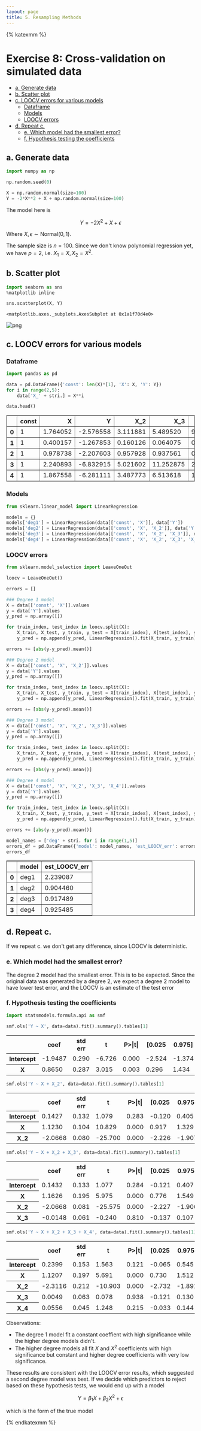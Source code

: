 ```yaml
---
layout: page
title: 5. Resampling Methods
---
```


{% katexmm %}

# Exercise 8: Cross-validation on simulated data

<div class="toc"><ul class="toc-item"><li><span><a href="#a-generate-data" data-toc-modified-id="a.-Generate-data-1">a. Generate data</a></span></li><li><span><a href="#b-scatter-plot" data-toc-modified-id="b.-Scatter-plot-2">b. Scatter plot</a></span></li><li><span><a href="#c-loocv-errors-for-various-models" data-toc-modified-id="c.-LOOCV-errors-for-various-models-3">c. LOOCV errors for various models</a></span><ul class="toc-item"><li><span><a href="#dataframe" data-toc-modified-id="Dataframe-3.1">Dataframe</a></span></li><li><span><a href="#models" data-toc-modified-id="Models-3.2">Models</a></span></li><li><span><a href="#loocv-errors" data-toc-modified-id="LOOCV-errors-3.3">LOOCV errors</a></span></li></ul></li><li><span><a href="#d-repeat-c" data-toc-modified-id="d.-Repeat-c.-4">d. Repeat c.</a></span><ul class="toc-item"><li><span><a href="#e-which-model-had-the-smallest-error" data-toc-modified-id="e.-Which-model-had-the-smallest-error?-4.1">e. Which model had the smallest error?</a></span></li><li><span><a href="#f-hypothesis-testing-the-coefficients" data-toc-modified-id="f.-Hypothesis-testing-the-coefficients-4.2">f. Hypothesis testing the coefficients</a></span></li></ul></li></ul></div>


## a. Generate data


```python
import numpy as np

np.random.seed(0)

X = np.random.normal(size=100)
Y = -2*X**2 + X + np.random.normal(size=100)
```

The model here is 

$$Y = -2 X^2 + X + \epsilon$$

Where $X, \epsilon \sim \text{Normal}(0, 1)$. 

The sample size is $n=100$. Since we don't know polynomial regression yet, we have $p=2$, i.e. $X_1 = X, X_2 = X^2$. 

## b. Scatter plot


```python
import seaborn as sns
%matplotlib inline

sns.scatterplot(X, Y)
```




    <matplotlib.axes._subplots.AxesSubplot at 0x1a1f70d4e0>




![png]({{site.baseurl}}/assets/images/ch05_exercise_8_5_1.png)


## c. LOOCV errors for various models

### Dataframe


```python
import pandas as pd

data = pd.DataFrame({'const': len(X)*[1], 'X': X, 'Y': Y})
for i in range(2,5):
    data['X_' + stri.] = X**i

data.head()
```




<div>
<style scoped>
    .dataframe tbody tr th:only-of-type {
        vertical-align: middle;
    }

    .dataframe tbody tr th {
        vertical-align: top;
    }

    .dataframe thead th {
        text-align: right;
    }
</style>
<table border="1" class="dataframe">
  <thead>
    <tr style="text-align: right;">
      <th></th>
      <th>const</th>
      <th>X</th>
      <th>Y</th>
      <th>X_2</th>
      <th>X_3</th>
      <th>X_4</th>
    </tr>
  </thead>
  <tbody>
    <tr>
      <th>0</th>
      <td>1</td>
      <td>1.764052</td>
      <td>-2.576558</td>
      <td>3.111881</td>
      <td>5.489520</td>
      <td>9.683801</td>
    </tr>
    <tr>
      <th>1</th>
      <td>1</td>
      <td>0.400157</td>
      <td>-1.267853</td>
      <td>0.160126</td>
      <td>0.064075</td>
      <td>0.025640</td>
    </tr>
    <tr>
      <th>2</th>
      <td>1</td>
      <td>0.978738</td>
      <td>-2.207603</td>
      <td>0.957928</td>
      <td>0.937561</td>
      <td>0.917626</td>
    </tr>
    <tr>
      <th>3</th>
      <td>1</td>
      <td>2.240893</td>
      <td>-6.832915</td>
      <td>5.021602</td>
      <td>11.252875</td>
      <td>25.216490</td>
    </tr>
    <tr>
      <th>4</th>
      <td>1</td>
      <td>1.867558</td>
      <td>-6.281111</td>
      <td>3.487773</td>
      <td>6.513618</td>
      <td>12.164559</td>
    </tr>
  </tbody>
</table>
</div>



### Models


```python
from sklearn.linear_model import LinearRegression

models = {}
models['deg1'] = LinearRegression(data[['const', 'X']], data['Y'])
models['deg2'] = LinearRegression(data[['const', 'X', 'X_2']], data['Y'])
models['deg3'] = LinearRegression(data[['const', 'X', 'X_2', 'X_3']], data['Y'])
models['deg4'] = LinearRegression(data[['const', 'X', 'X_2', 'X_3', 'X_4']], data['Y'])
```

### LOOCV errors


```python
from sklearn.model_selection import LeaveOneOut

loocv = LeaveOneOut()

errors = []

### Degree 1 model
X = data[['const', 'X']].values
y = data['Y'].values
y_pred = np.array([])

for train_index, test_index in loocv.split(X):
    X_train, X_test, y_train, y_test = X[train_index], X[test_index], y[train_index], y[test_index]
    y_pred = np.append(y_pred, LinearRegression().fit(X_train, y_train).predict(X_test))

errors += [abs(y-y_pred).mean()]

### Degree 2 model
X = data[['const', 'X', 'X_2']].values
y = data['Y'].values
y_pred = np.array([])

for train_index, test_index in loocv.split(X):
    X_train, X_test, y_train, y_test = X[train_index], X[test_index], y[train_index], y[test_index]
    y_pred = np.append(y_pred, LinearRegression().fit(X_train, y_train).predict(X_test))

errors += [abs(y-y_pred).mean()]

### Degree 3 model
X = data[['const', 'X', 'X_2', 'X_3']].values
y = data['Y'].values
y_pred = np.array([])

for train_index, test_index in loocv.split(X):
    X_train, X_test, y_train, y_test = X[train_index], X[test_index], y[train_index], y[test_index]
    y_pred = np.append(y_pred, LinearRegression().fit(X_train, y_train).predict(X_test))

errors += [abs(y-y_pred).mean()]

### Degree 4 model
X = data[['const', 'X', 'X_2', 'X_3', 'X_4']].values
y = data['Y'].values
y_pred = np.array([])

for train_index, test_index in loocv.split(X):
    X_train, X_test, y_train, y_test = X[train_index], X[test_index], y[train_index], y[test_index]
    y_pred = np.append(y_pred, LinearRegression().fit(X_train, y_train).predict(X_test))

errors += [abs(y-y_pred).mean()]
```


```python
model_names = ['deg' + stri. for i in range(1,5)]
errors_df = pd.DataFrame({'model': model_names, 'est_LOOCV_err': errors})
errors_df
```




<div>
<style scoped>
    .dataframe tbody tr th:only-of-type {
        vertical-align: middle;
    }

    .dataframe tbody tr th {
        vertical-align: top;
    }

    .dataframe thead th {
        text-align: right;
    }
</style>
<table border="1" class="dataframe">
  <thead>
    <tr style="text-align: right;">
      <th></th>
      <th>model</th>
      <th>est_LOOCV_err</th>
    </tr>
  </thead>
  <tbody>
    <tr>
      <th>0</th>
      <td>deg1</td>
      <td>2.239087</td>
    </tr>
    <tr>
      <th>1</th>
      <td>deg2</td>
      <td>0.904460</td>
    </tr>
    <tr>
      <th>2</th>
      <td>deg3</td>
      <td>0.917489</td>
    </tr>
    <tr>
      <th>3</th>
      <td>deg4</td>
      <td>0.925485</td>
    </tr>
  </tbody>
</table>
</div>



## d. Repeat c.

If we repeat c. we don't get any difference, since LOOCV is deterministic.

### e. Which model had the smallest error?

The degree 2 model had the smallest error. This is to be expected. Since the original data was generated by a degree 2, we expect a degree 2 model to have lower test error, and the LOOCV is an estimate of the test error

### f. Hypothesis testing the coefficients


```python
import statsmodels.formula.api as smf

smf.ols('Y ~ X', data=data).fit().summary().tables[1]
```




<table class="simpletable">
<tr>
      <td></td>         <th>coef</th>     <th>std err</th>      <th>t</th>      <th>P>|t|</th>  <th>[0.025</th>    <th>0.975]</th>  
</tr>
<tr>
  <th>Intercept</th> <td>   -1.9487</td> <td>    0.290</td> <td>   -6.726</td> <td> 0.000</td> <td>   -2.524</td> <td>   -1.374</td>
</tr>
<tr>
  <th>X</th>         <td>    0.8650</td> <td>    0.287</td> <td>    3.015</td> <td> 0.003</td> <td>    0.296</td> <td>    1.434</td>
</tr>
</table>




```python
smf.ols('Y ~ X + X_2', data=data).fit().summary().tables[1]
```




<table class="simpletable">
<tr>
      <td></td>         <th>coef</th>     <th>std err</th>      <th>t</th>      <th>P>|t|</th>  <th>[0.025</th>    <th>0.975]</th>  
</tr>
<tr>
  <th>Intercept</th> <td>    0.1427</td> <td>    0.132</td> <td>    1.079</td> <td> 0.283</td> <td>   -0.120</td> <td>    0.405</td>
</tr>
<tr>
  <th>X</th>         <td>    1.1230</td> <td>    0.104</td> <td>   10.829</td> <td> 0.000</td> <td>    0.917</td> <td>    1.329</td>
</tr>
<tr>
  <th>X_2</th>       <td>   -2.0668</td> <td>    0.080</td> <td>  -25.700</td> <td> 0.000</td> <td>   -2.226</td> <td>   -1.907</td>
</tr>
</table>




```python
smf.ols('Y ~ X + X_2 + X_3', data=data).fit().summary().tables[1]
```




<table class="simpletable">
<tr>
      <td></td>         <th>coef</th>     <th>std err</th>      <th>t</th>      <th>P>|t|</th>  <th>[0.025</th>    <th>0.975]</th>  
</tr>
<tr>
  <th>Intercept</th> <td>    0.1432</td> <td>    0.133</td> <td>    1.077</td> <td> 0.284</td> <td>   -0.121</td> <td>    0.407</td>
</tr>
<tr>
  <th>X</th>         <td>    1.1626</td> <td>    0.195</td> <td>    5.975</td> <td> 0.000</td> <td>    0.776</td> <td>    1.549</td>
</tr>
<tr>
  <th>X_2</th>       <td>   -2.0668</td> <td>    0.081</td> <td>  -25.575</td> <td> 0.000</td> <td>   -2.227</td> <td>   -1.906</td>
</tr>
<tr>
  <th>X_3</th>       <td>   -0.0148</td> <td>    0.061</td> <td>   -0.240</td> <td> 0.810</td> <td>   -0.137</td> <td>    0.107</td>
</tr>
</table>




```python
smf.ols('Y ~ X + X_2 + X_3 + X_4', data=data).fit().summary().tables[1]
```




<table class="simpletable">
<tr>
      <td></td>         <th>coef</th>     <th>std err</th>      <th>t</th>      <th>P>|t|</th>  <th>[0.025</th>    <th>0.975]</th>  
</tr>
<tr>
  <th>Intercept</th> <td>    0.2399</td> <td>    0.153</td> <td>    1.563</td> <td> 0.121</td> <td>   -0.065</td> <td>    0.545</td>
</tr>
<tr>
  <th>X</th>         <td>    1.1207</td> <td>    0.197</td> <td>    5.691</td> <td> 0.000</td> <td>    0.730</td> <td>    1.512</td>
</tr>
<tr>
  <th>X_2</th>       <td>   -2.3116</td> <td>    0.212</td> <td>  -10.903</td> <td> 0.000</td> <td>   -2.732</td> <td>   -1.891</td>
</tr>
<tr>
  <th>X_3</th>       <td>    0.0049</td> <td>    0.063</td> <td>    0.078</td> <td> 0.938</td> <td>   -0.121</td> <td>    0.130</td>
</tr>
<tr>
  <th>X_4</th>       <td>    0.0556</td> <td>    0.045</td> <td>    1.248</td> <td> 0.215</td> <td>   -0.033</td> <td>    0.144</td>
</tr>
</table>



Observations:

- The degree 1 model fit a constant coeffient with high significance while the higher degree models didn't.
- The higher degree models all fit $X$ and $X^2$ coefficients with high significance but constant and higher degree coefficients with very low significance.

These results are consistent with the LOOCV error results, which suggested a second degree model was best. If we decide which predictors to reject based on these hypothesis tests, we would end up with a model

$$Y = \beta_1X + \beta_2X^2 + \epsilon $$

which is the form of the true model

{% endkatexmm %}